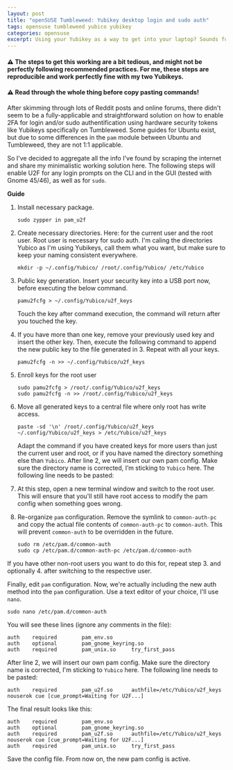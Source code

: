 ```yaml
---
layout: post
title: "openSUSE Tumbleweed: Yubikey desktop login and sudo auth"
tags: opensuse tumbleweed yubico yubikey
categories: opensuse
excerpt: Using your Yubikey as a way to get into your laptop? Sounds fun. 
---
```


#### ⚠️ The steps to get this working are a bit tedious, and might not be perfectly following recommended practices. For me, these steps are reproducible and work perfectly fine with my two Yubikeys.  

#### ⚠️ Read through the whole thing before copy pasting commands!

After skimming through lots of Reddit posts and online forums, there didn't seem to be a fully-applicable and straightforward solution on how to enable 2FA for login and/or sudo authentification using hardware security tokens like Yubikeys specifically on Tumbleweed. Some guides for Ubuntu exist, but due to some differences in the `pam` module between Ubuntu and Tumbleweed, they are not 1:1 applicable. 

So I've decided to aggregate all the info I've found by scraping the internet and share my minimalistic working solution here. The following steps will enable U2F for any login prompts on the CLI and in the GUI (tested with Gnome 45/46), as well as for `sudo`.


**Guide**

1. Install necessary package.  

    ```
    sudo zypper in pam_u2f
    ```

2. Create necessary directories. Here: for the current user and the root user. Root user is necessary for sudo auth. I'm caling the directories Yubico as I'm using Yubikeys, call them what you want, but make sure to keep your naming consistent everywhere.  

    ```
    mkdir -p ~/.config/Yubico/ /root/.config/Yubico/ /etc/Yubico
    ```

3. Public key generation. Insert your security key into a USB port now, before executing the below command.  

    ```
    pamu2fcfg > ~/.config/Yubico/u2f_keys
    ```  
    Touch the key after command execution, the command will return after you touched the key.

4. If you have more than one key, remove your previously used key and insert the other key. Then, execute the following command to append the new public key to the file generated in 3. Repeat with all your keys.  

    ```
    pamu2fcfg -n >> ~/.config/Yubico/u2f_keys
    ```

5. Enroll keys for the root user  

    ```
    sudo pamu2fcfg > /root/.config/Yubico/u2f_keys
    sudo pamu2fcfg -n >> /root/.config/Yubico/u2f_keys
    ```

6. Move all generated keys to a central file where only root has write access.  

    ```
    paste -sd '\n' /root/.config/Yubico/u2f_keys ~/.config/Yubico/u2f_keys > /etc/Yubico/u2f_keys
    ``` 
    
    Adapt the command if you have created keys for more users than just the current user and root, or if you have named the directory something else than `Yubico`. After line 2, we will insert our own pam config. Make sure the directory name is corrected, I’m sticking to `Yubico` here. The following line needs to be pasted:

7. At this step, open a new terminal window and switch to the root user. This will ensure that you'll still have root access to modify the pam config when something goes wrong.

7. Re-organize `pam` configuration. Remove the symlink to `common-auth-pc` and copy the actual file contents of
`common-auth-pc` to `common-auth`. This will prevent `common-auth` to be overridden in the future.  

    ```
    sudo rm /etc/pam.d/common-auth
    sudo cp /etc/pam.d/common-auth-pc /etc/pam.d/common-auth
    ```

If you have other non-root users you want to do this for, repeat step 3. and optionally 4. after switching to the respective user.


Finally, edit `pam` configuration. Now, we're actually including the new auth method into the `pam` configuration. Use a text editor of your choice, I'll use `nano`.  

```
sudo nano /etc/pam.d/common-auth
```

You will see these lines (ignore any comments in the file):  

```
auth    required        pam_env.so      
auth    optional        pam_gnome_keyring.so
auth    required        pam_unix.so     try_first_pass
```  

After line 2, we will insert our own pam config. Make sure the directory name is corrected, I'm sticking to `Yubico` here. The following line needs to be pasted:  

```
auth    required        pam_u2f.so      authfile=/etc/Yubico/u2f_keys nouserok cue [cue_prompt=Waiting for U2F...]
```  

The final result looks like this:  

```
auth    required        pam_env.so      
auth    optional        pam_gnome_keyring.so
auth    required        pam_u2f.so      authfile=/etc/Yubico/u2f_keys nouserok cue [cue_prompt=Waiting for U2F...] 
auth    required        pam_unix.so     try_first_pass
```  

Save the config file. From now on, the new pam config is active.
